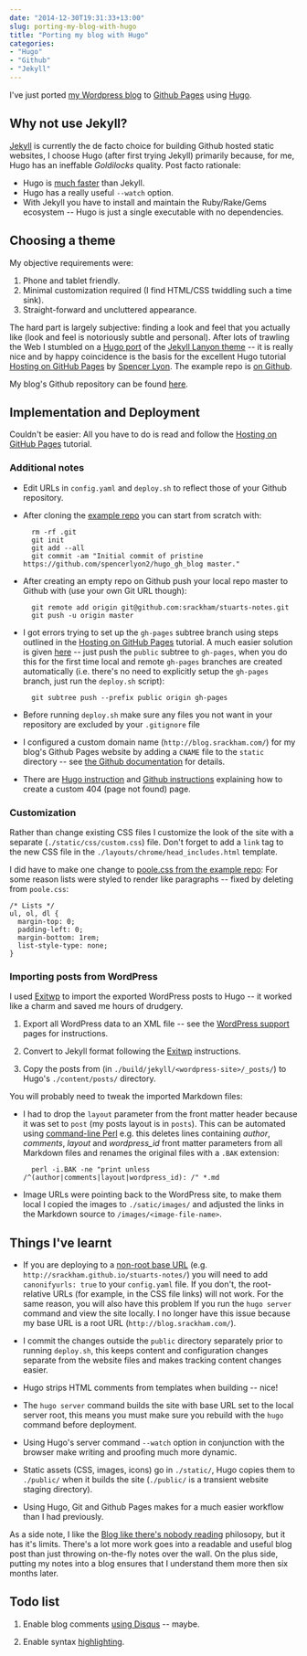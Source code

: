 ```yaml
---
date: "2014-12-30T19:31:33+13:00"
slug: porting-my-blog-with-hugo
title: "Porting my blog with Hugo"
categories:
- "Hugo"
- "Github"
- "Jekyll"
---
```


I've just ported [my Wordpress blog](http://srackham.wordpress.com/) to [Github Pages](https://pages.github.com/) using [Hugo](http://gohugo.io/).

<!--more-->

## Why not use Jekyll?
[Jekyll](http://jekyllrb.com/) is currently the de facto choice for
building Github hosted static websites, I choose Hugo (after first
trying Jekyll) primarily because, for me,  Hugo has an ineffable
_Goldilocks_ quality.  Post facto rationale:

- Hugo is [much
  faster](http://fredrikloch.me/post/2014-08-12-Jekyll-and-its-alternatives-from-a-site-generation-point-of-view/)
  than Jekyll.
- Hugo has a really useful `--watch` option.
- With Jekyll you have to install and maintain the Ruby/Rake/Gems ecosystem -- Hugo is just a single executable with no dependencies.


## Choosing a theme
My objective requirements were:

1. Phone and tablet friendly.
2. Minimal customization required (I find HTML/CSS twiddling such a
   time sink).
3. Straight-forward and uncluttered appearance.

The hard part is largely subjective: finding a look and feel that you
actually like (look and feel is notoriously subtle and personal).
After lots of trawling the Web I stumbled on a [Hugo
port](http://sglyon.com/hugo_gh_blog/) of the [Jekyll Lanyon
theme](http://lanyon.getpoole.com/) -- it is really nice and by happy
coincidence is the basis for the excellent Hugo tutorial [Hosting on
GitHub Pages](http://gohugo.io/tutorials/github_pages_blog/) by
[Spencer Lyon](http://sglyon.com/). The example repo is [on
Github](https://github.com/spencerlyon2/hugo_gh_blog).

My blog's Github repository can be found [here](https://github.com/srackham/stuarts-notes).


## Implementation and Deployment
Couldn't be easier: All you have to do is read and follow the [Hosting
on GitHub Pages](http://gohugo.io/tutorials/github_pages_blog/)
tutorial.

### Additional notes
- Edit URLs in `config.yaml` and `deploy.sh` to reflect those of your Github repository.

- After cloning the [example repo](https://github.com/spencerlyon2/hugo_gh_blog) you can start from scratch with:

        rm -rf .git
        git init
        git add --all
        git commit -am "Initial commit of pristine https://github.com/spencerlyon2/hugo_gh_blog master."

- After creating an empty repo on Github push your local repo master to Github with (use your own Git URL though):

        git remote add origin git@github.com:srackham/stuarts-notes.git
        git push -u origin master

- I got errors trying to set up the `gh-pages` subtree branch using steps outlined in the [Hosting on GitHub Pages](http://gohugo.io/tutorials/github_pages_blog/) tutorial. A much easier solution is given [here](https://gist.github.com/cobyism/4730490) -- just push the `public` subtree to `gh-pages`, when you do this for the first time local and remote `gh-pages` branches are created automatically
(i.e. there's no need to explicitly setup the `gh-pages` branch, just run the `deploy.sh` script):

        git subtree push --prefix public origin gh-pages

- Before running `deploy.sh` make sure any files you not want in your repository are excluded by your `.gitignore` file

- I configured a custom domain name (`http://blog.srackham.com/`) for my blog's Github Pages website by adding a `CNAME` file to the `static` directory -- see [the Github documentation](https://help.github.com/articles/adding-a-cname-file-to-your-repository/) for details.

- There are [Hugo instruction](http://gohugo.io/templates/404/) and [Github instructions](https://help.github.com/articles/custom-404-pages/) explaining how to create a custom 404 (page not found) page.

### Customization
Rather than change existing CSS files I customize the look of the site with a separate (`./static/css/custom.css`) file. Don't forget to add a `link` tag to the new CSS file in the `./layouts/chrome/head_includes.html` template.

I did have to make one change to [poole.css from the example repo](https://github.com/spencerlyon2/hugo_gh_blog/blob/master/static/css/poole.css): For some reason lists were styled to render like paragraphs -- fixed by deleting from `poole.css`:

    /* Lists */
    ul, ol, dl {
      margin-top: 0;
      padding-left: 0;
      margin-bottom: 1rem;
      list-style-type: none;
    }

### Importing posts from WordPress
I used [Exitwp](https://github.com/thomasf/exitwp) to import the exported WordPress posts to Hugo -- it worked like a charm and saved me hours of drudgery.

1. Export all WordPress data to an XML file -- see the [WordPress support](http://en.support.wordpress.com/export/) pages for instructions.

2. Convert to Jekyll format following the  [Exitwp](https://github.com/thomasf/exitwp) instructions.

3. Copy the posts from (in `./build/jekyll/<wordpress-site>/_posts/`) to Hugo's `./content/posts/` directory.

You will probably need to tweak the imported Markdown files:

- I had to drop the `layout` parameter from the front matter header because it was set to `post` (my posts layout is in `posts`). This can be automated using [command-line Perl](http://www.perl.com/pub/2004/08/09/commandline.html) e.g. this deletes lines containing _author_, _comments_, _layout_ and _wordpress_id_ front matter parameters from all Markdown files and renames the original files with a `.BAK` extension:

        perl -i.BAK -ne "print unless /^(author|comments|layout|wordpress_id): /" *.md

- Image URLs were pointing back to the WordPress site, to make them
  local I copied the images to `./satic/images/` and adjusted the
  links in the Markdown source to `/images/<image-file-name>`.

## Things I've learnt
- If you are deploying to a [non-root base URL](http://ifyoucodeittheywill.com/2009/03/absolute-relative-and-root-relative-urls/) (e.g. `http://srackham.github.io/stuarts-notes/`) you will need to add `canonifyurls: true` to your `config.yaml` file. If you don't, the root-relative URLs (for example, in the CSS file links) will not work. For the same reason, you will also have this problem If you run the `hugo server` command and view the site locally. I no longer have this issue because my base URL is a root URL (`http://blog.srackham.com/`).

- I commit the changes outside the `public` directory separately prior to running `deploy.sh`, this keeps content and configuration changes separate from the website files and makes tracking content changes easier.

- Hugo strips HTML comments from templates when building -- nice!

- The `hugo server` command builds the site with base URL set to the local server root, this means you must make sure you rebuild with the `hugo` command before deployment.

- Using Hugo's server command `--watch` option in conjunction with the browser make writing and proofing much more dynamic.

- Static assets (CSS, images, icons) go in `./static/`, Hugo copies them to `./public/` when it builds the site (`./public/` is a transient website staging directory).

- Using Hugo, Git and Github Pages makes for a much easier workflow than I had previously.

As a side note, I like the [Blog like there's nobody
reading](https://lauris.github.io/2014/08/14/blog-like-theres-nobody-reading/)
philosopy, but it has it's limits. There's a lot more work goes into a readable and useful blog post than just throwing on-the-fly notes over the wall. On the plus side, putting my notes into a blog ensures that I understand them more then six months later.


## Todo list
1. Enable blog comments [using Disqus](http://gohugo.io/extras/comments/) -- maybe.

2. Enable syntax [highlighting](http://gohugo.io/extras/highlighting/).
